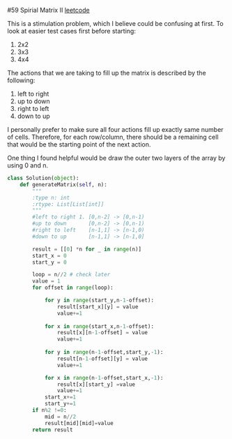 
#59 Spirial Matrix II
[leetcode](https://leetcode.com/problems/spiral-matrix-ii/description/)

This is a stimulation problem, which I believe could be confusing at first. To look at easier test cases first before starting:
1. 2x2
2. 3x3
4. 4x4

The actions that we are taking to fill up the matrix is described by the following:
1. left to right
2. up to down
3. right to left
4. down to up

I personally prefer to make sure all four actions fill up exactly same number of cells. Therefore, for each row/column, there should be a remaining cell that would be the starting point of the next action.

One thing I found helpful would be draw the outer two layers of the array by using 0 and n.


```python
class Solution(object):
    def generateMatrix(self, n):
        """
        :type n: int
        :rtype: List[List[int]]
        """
        #left to right 1. [0,n-2] -> [0,n-1)
        #up to down       [0,n-2] -> [0,n-1)
        #right to left    [n-1,1] -> [n-1,0)
        #down to up       [n-1,1] -> [n-1,0]

        result = [[0] *n for _ in range(n)]
        start_x = 0
        start_y = 0

        loop = n//2 # check later
        value = 1
        for offset in range(loop):

            for y in range(start_y,n-1-offset):
                result[start_x][y] = value
                value+=1
            
            for x in range(start_x,n-1-offset):
                result[x][n-1-offset] = value
                value+=1
            
            for y in range(n-1-offset,start_y,-1):
                result[n-1-offset][y] = value
                value+=1

            for x in range(n-1-offset,start_x,-1):
                result[x][start_y] =value
                value+=1
            start_x+=1
            start_y+=1
        if n%2 !=0:
            mid = n//2
            result[mid][mid]=value
        return result


```
